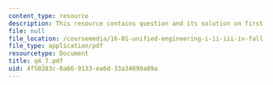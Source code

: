 ```yaml
---
content_type: resource
description: This resource contains question and its solution on first law.
file: null
file_location: /coursemedia/16-01-unified-engineering-i-ii-iii-iv-fall-2005-spring-2006/4f50283c0a669133ea6d33a34690a89a_q4_7.pdf
file_type: application/pdf
resourcetype: Document
title: q4_7.pdf
uid: 4f50283c-0a66-9133-ea6d-33a34690a89a
---
```

